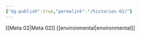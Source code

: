 ```yaml
---
{"dg-publish":true,"permalink":"/histories-02/"}
---
```



[[Meta 02\|Meta 02]]
[[environmental\|environmental]]